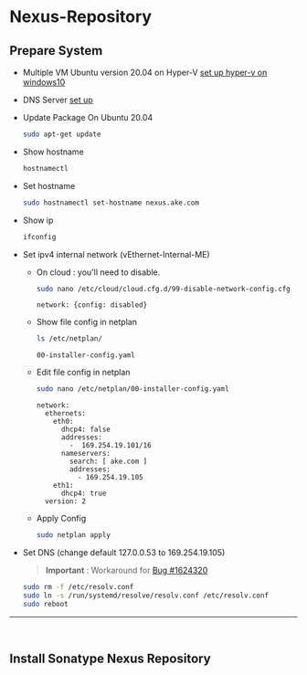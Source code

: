 # Nexus-Repository

## Prepare System
- Multiple VM Ubuntu version 20.04 on Hyper-V   [set up hyper-v on windows10](https://github.com/EknarongAphiphutthikul/Hyper-V)
- DNS Server  [set up](https://github.com/EknarongAphiphutthikul/Dns-bind9)
- Update Package On Ubuntu 20.04
  ```sh
  sudo apt-get update
  ```
- Show hostname
  ```sh
  hostnamectl
  ```
- Set hostname
  ```sh
  sudo hostnamectl set-hostname nexus.ake.com
  ```
- Show ip
  ```sh
  ifconfig
  ```
- Set ipv4 internal network (vEthernet-Internal-ME)
  - On cloud : you'll need to disable.
    ```sh
    sudo nano /etc/cloud/cloud.cfg.d/99-disable-network-config.cfg
    ```
    ```console
    network: {config: disabled}
    ```
  - Show file config in netplan
    ```sh
    ls /etc/netplan/
    ```
    ```console
    00-installer-config.yaml
    ```
  - Edit file config in netplan
    ```sh
    sudo nano /etc/netplan/00-installer-config.yaml
    ```
    ```console
    network:
      ethernets:
        eth0:
          dhcp4: false
          addresses:
            -  169.254.19.101/16
          nameservers:
            search: [ ake.com ]
            addresses:
              - 169.254.19.105
        eth1:
          dhcp4: true
      version: 2
    ```
  - Apply Config
    ```sh
    sudo netplan apply
    ```

- Set DNS (change default 127.0.0.53 to 169.254.19.105)  
  > **Important** : Workaround for  [Bug #1624320](https://bugs.launchpad.net/ubuntu/+source/systemd/+bug/1624320)
  ```sh
  sudo rm -f /etc/resolv.conf
  sudo ln -s /run/systemd/resolve/resolv.conf /etc/resolv.conf
  sudo reboot
  ```
----

<br/>

## Install Sonatype Nexus Repository